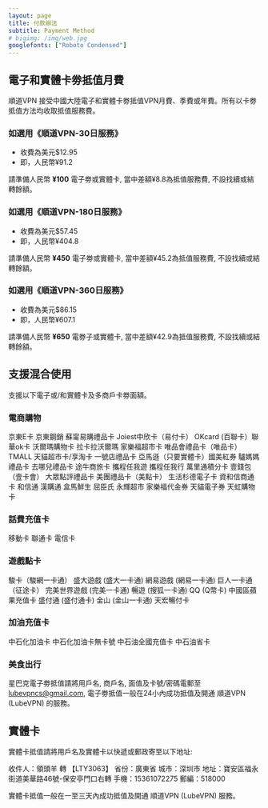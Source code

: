 ```yaml
---
layout: page
title: 付款辦法
subtitle: Payment Method
# bigimg: /img/web.jpg
googlefonts: ["Roboto Condensed"]
---
```


## 電子和實體卡劵抵值月費

順道VPN 接受中國大陸電子和實體卡劵抵值VPN月費、季費或年費。所有以卡劵抵值方法均收取抵值服務費。

### 如選用《順道VPN-30日服務》

- 收費為美元$12.95
- 即，人民幣¥91.2

請準備人民幣 __¥100__ 電子劵或實體卡, 當中差額¥8.8為抵值服務費, 不設找續或結轉餘額。

### 如選用《順道VPN-180日服務》

- 收費為美元$57.45
- 即，人民幣¥404.8

請準備人民幣 __¥450__ 電子劵或實體卡, 當中差額¥45.2為抵值服務費, 不設找續或結轉餘額。

### 如選用《順道VPN-360日服務》

- 收費為美元$86.15
- 即，人民幣¥607.1

請準備人民幣 __¥650__ 電劵子或實體卡, 當中差額¥42.9為抵值服務費, 不設找續或結轉餘額。

## 支援混合使用
支援以下電子或/和實體卡及多商戶卡劵面額。

### 電商購物
京東E卡 京東鋼銷 蘇甯易購禮品卡 Joiest中欣卡（易付卡） OKcard (百聯卡）聯華ok卡 沃爾瑪購物卡 拉卡拉沃爾瑪 家樂福超市卡 唯品會禮品卡（唯品卡）TMALL 天貓超市卡/享淘卡 一號店禮品卡 亞馬遜（只要實體卡）國美紅券 驢媽媽禮品卡 去哪兒禮品卡 途牛商旅卡 攜程任我遊 攜程任我行 萬里通積分卡 壹錢包（壹卡會） 大眾點評禮品卡 美團禮品卡（美點卡） 生活杉德電子卡 資和信商通卡 和信通 漢購通 盒馬鮮生 屈臣氏 永輝超市 家樂福代金券 天貓電子券 天虹購物卡

### 話費充值卡
移動卡 聯通卡 電信卡

### 遊戲點卡
駿卡（駿網一卡通） 盛大遊戲 (盛大一卡通) 網易遊戲 (網易一卡通) 巨人一卡通（征途卡） 完美世界遊戲 (完美一卡通) 暢遊 (搜狐一卡通) QQ (Q幣卡) 中國區蘋果充值卡 盛付通 (盛付通卡) 金山 (金山一卡通) 天宏暢付卡

### 加油充值卡
中石化加油卡 中石化加油卡無卡號 中石油全國充值卡 中石油省卡

### 美食出行
星巴克電子劵抵值請將用戶名, 商戶名, 面值及卡號/密碼電郵至 lubevpncs@gmail.com, 電子劵抵值一般在24小內成功抵值及開通 順道VPN (LubeVPN) 的服務。

## 實體卡
實體卡抵值請將用戶名及實體卡以快遞或郵政寄至以下地址:

收件人：領頭羊 轉 【LTY3063】
省份：廣東省
城市：深圳市
地址：寶安區福永街道美華路46號-保安亭門口右轉
手機：15361072275
郵編：518000

實體卡抵值一般在一至三天內成功抵值及開通 順道VPN (LubeVPN) 服務。
